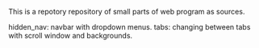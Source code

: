 This is a repotory repository of small parts of web program as sources.

hidden_nav: navbar with dropdown menus.
tabs: changing between tabs with scroll window and backgrounds.